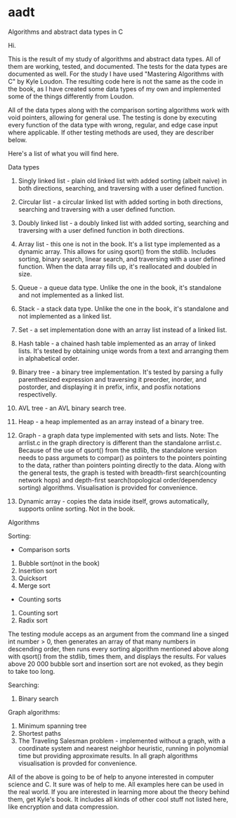 # aadt
Algorithms and abstract data types in C

Hi.

This is the result of my study of algorithms and abstract data types.
All of them are working, tested, and documented. The tests for the
data types are documented as well. For the study I have used
"Mastering Algorithms with C" by Kyle Loudon. The resulting code here
is not the same as the code in the book, as I have created some data
types of my own and implemented some of the things differently from Loudon.

All of the data types along with the comparison sorting algorithms work
with void pointers, allowing for general use. The testing is done by executing
every function of the data type with wrong, regular, and edge case input
where applicable. If other testing methods are used, they are describer below.

Here's a list of what you will find here.

Data types

1. Singly linked list 	- plain old linked list with added sorting (albeit naive) in both directions,
searching, and traversing with a user defined function.

2. Circular list 		- a circular linked list with added sorting in both directions, searching 
and traversing with a user defined function.

3. Doubly linked list 	- a doubly linked list with added sorting, searching and traversing with a user 
defined function in both directions.

4. Array list			- this one is not in the book. It's a list type implemented as a dynamic array.
This allows for using qsort() from the stdlib. Includes sorting, binary search, linear search, and traversing
with a user defined function. When the data array fills up, it's reallocated and doubled in size.

5. Queue				- a queue data type. Unlike the one in the book, it's standalone and not implemented 
as a linked list.

6. Stack				- a stack data type. Unlike the one in the book, it's standalone and not implemented 
as a linked list.

7. Set					- a set implementation done with an array list instead of a linked list.

8. Hash table			- a chained hash table implemented as an array of linked lists. It's tested by obtaining 
uniqe words from a text and arranging them in alphabetical order.

9. Binary tree			- a binary tree implementation. It's tested by parsing a fully parenthesized expression
and traversing it preorder, inorder, and postorder, and displaying it in prefix, infix, and posfix notations respectivelly.

10. AVL tree			- an AVL binary search tree.

11. Heap				- a heap implemented as an array instead of a binary tree.

12. Graph				- a graph data type implemented with sets and lists.
Note: The arrlist.c in the graph directory is different than the standalone arrlist.c. Because of the use of qsort()
from the stdlib, the standalone version needs to pass argumets to compar() as pointers to the pointers pointing to
the data, rather than pointers pointing directly to the data.
Along with the general tests, the graph is tested with breadth-first search(counting network hops) and 
depth-first search(topological order/dependency sorting) algorithms. Visualisation is provided for convenience.

13. Dynamic array - copies the data inside itself, grows automatically, supports online sorting. Not in the book.

Algorithms

Sorting:
- Comparison sorts

1. Bubble sort(not in the book)
2. Insertion sort
3. Quicksort
4. Merge sort

- Counting sorts

1. Counting sort
2. Radix sort

The testing module acceps as an argument from the command line a singed int number > 0, then
generates an array of that many numbers in descending order, then runs every sorting algorithm
mentioned above along with qsort() from the stdlib, times them, and displays the results. 
For values above 20 000 bubble sort and insertion sort are not evoked, as they begin to take too long.

Searching:

1. Binary search

Graph algorithms:

1. Minimum spanning tree
2. Shortest paths
3. The Traveling Salesman problem - implemented without a graph, with a coordinate system and nearest 
neighbor heuristic, running in polynomial time but providing approximate results.
In all graph algorithms visualisation is provded for convenience.


All of the above is going to be of help to anyone interested in computer science and C. It sure was
of help to me. All examples here can be used in the real world. If you are interested in learning more 
about the theory behind them, get Kyle's book. It includes all kinds of other cool stuff not listed here, 
like encryption and data compression.
